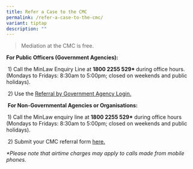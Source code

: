 ```yaml
---
title: Refer a Case to the CMC
permalink: /refer-a-case-to-the-cmc/
variant: tiptap
description: ""
---
```

<blockquote>
<p>Mediation at the CMC is free.</p>
</blockquote>
<p><strong>For Public Officers (Government Agencies):</strong>
</p>
<p>&nbsp;1) Call the MinLaw Enquiry Line at <strong>1800 2255 529* </strong>during
office hours. (Mondays to Fridays: 8:30am to 5:00pm; closed on weekends
and public holidays).&nbsp;</p>
<p>&nbsp;2) Use the <a href="https://cmc.intranet.mlaw.gov.sg/agency-login" rel="noopener noreferrer nofollow" target="_blank"><u>Referral by Government Agency Login.</u></a>
</p>
<p>&nbsp;<strong>For Non-Governmental Agencies or Organisations:</strong>
</p>
<p><strong>&nbsp;</strong>1) Call the MinLaw enquiry line at <strong>1800 2255 529*</strong> during
office hours (Mondays to Fridays: 8:30am to 5:00pm; closed on weekends
and public holidays).</p>
<p>&nbsp;2) Submit your CMC referral form <a href="https://form.gov.sg/5dbfebfa1b03c2001911fc19" rel="noopener noreferrer nofollow" target="_blank"><u>here.</u></a>
</p>
<p></p>
<p><em>*Please note that airtime charges may apply to calls made from mobile phones.</em>
</p>